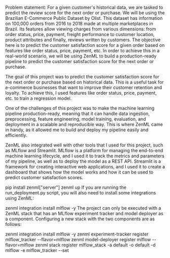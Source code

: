 Problem statement: For a given customer's historical data, we are tasked to predict the review score for the next order or purchase. We will be using the Brazilian E-Commerce Public Dataset by Olist. This dataset has information on 100,000 orders from 2016 to 2018 made at multiple marketplaces in Brazil. Its features allow viewing charges from various dimensions: from order status, price, payment, freight performance to customer location, product attributes and finally, reviews written by customers. The objective here is to predict the customer satisfaction score for a given order based on features like order status, price, payment, etc. In order to achieve this in a real-world scenario, we will be using ZenML to build a production-ready pipeline to predict the customer satisfaction score for the next order or purchase.

The goal of this project was to predict the customer satisfaction score for the next order or purchase based on historical data. This is a useful task for e-commerce businesses that want to improve their customer retention and loyalty. To achieve this, I used features like order status, price, payment, etc. to train a regression model.

One of the challenges of this project was to make the machine learning pipeline production-ready, meaning that it can handle data ingestion, preprocessing, feature engineering, model training, evaluation, and deployment in a scalable and reproducible way. This is where ZenML came in handy, as it allowed me to build and deploy my pipeline easily and efficiently.

ZenML also integrated well with other tools that I used for this project, such as MLflow and Streamlit. MLflow is a platform for managing the end-to-end machine learning lifecycle, and I used it to track the metrics and parameters of my pipeline, as well as to deploy the model as a REST API. Streamlit is a framework for creating interactive web applications, and I used it to create a dashboard that shows how the model works and how it can be used to predict customer satisfaction scores.

pip install zenml["server"]
zenml up
If you are running the run_deployment.py script, you will also need to install some integrations using ZenML:

zenml integration install mlflow -y
The project can only be executed with a ZenML stack that has an MLflow experiment tracker and model deployer as a component. Configuring a new stack with the two components are as follows:

zenml integration install mlflow -y
zenml experiment-tracker register mlflow_tracker --flavor=mlflow
zenml model-deployer register mlflow --flavor=mlflow
zenml stack register mlflow_stack -a default -o default -d mlflow -e mlflow_tracker --set










